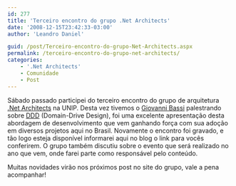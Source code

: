 ```yaml
---
id: 277
title: 'Terceiro encontro do grupo .Net Architects'
date: '2008-12-15T23:42:33-03:00'
author: 'Leandro Daniel'

guid: /post/Terceiro-encontro-do-grupo-Net-Architects.aspx
permalink: /terceiro-encontro-do-grupo-net-architects/
categories:
    - '.Net Architects'
    - Comunidade
    - Post
---
```


Sábado passado participei do terceiro encontro do grupo de arquitetura [.Net Architects](http://www.dotnetarchitects.net/) na UNIP. Desta vez tivemos o [Giovanni Bassi](http://unplugged.giggio.net/) palestrando sobre [DDD](http://domaindrivendesign.org/books/index.html) (Domain-Drive Design), foi uma excelente apresentação desta abordagem de desenvolvimento que vem ganhando força com sua adoção em diversos projetos aqui no Brasil. Novamente o encontro foi gravado, e tão logo esteja disponível informarei aqui no blog o link para vocês conferirem. O grupo também discutiu sobre o evento que será realizado no ano que vem, onde farei parte como responsável pelo conteúdo.

Muitas novidades virão nos próximos post no site do grupo, vale a pena acompanhar!